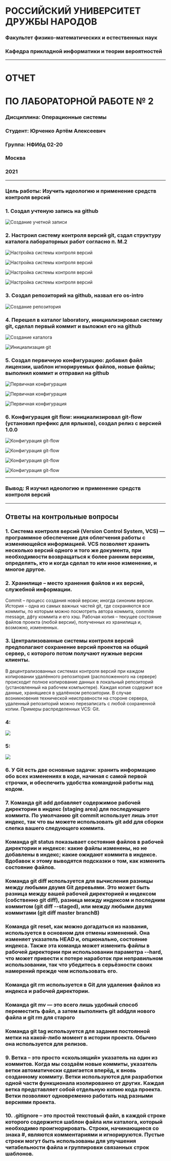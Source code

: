 # **РОССИЙСКИЙ УНИВЕРСИТЕТ ДРУЖБЫ НАРОДОВ**

### **Факультет физико-математических и естественных наук**
### **Кафедра прикладной информатики и теории вероятностей**

---
# **ОТЧЕТ**
# **ПО ЛАБОРАТОРНОЙ РАБОТЕ № 2**
### Дисциплина: Операционные системы



### Студент: Юрченко Артём Алексеевич
### Группа: НФИбд 02-20

### **Москва**
### 2021

---
### **Цель работы:** Изучить идеологию и применение средств контроля версий 

### **1.** Создал учтеную запись на github

![Создание учетной записи](https://sun9-54.userapi.com/impg/YnqR80Ie-dLDKSeMx19cMB49uoGEecK-cz6r3w/9Gm0MSinBw0.jpg?size=1321x478&quality=96&sign=45049ffadff41087cea8875160fac690&type=album)

### **2.** Настроил систему контроля версий git, сздал структуру каталога лабораторных работ согласно п. M.2

![Настройка системы контроля версий](https://sun9-2.userapi.com/impg/r0OnZUY1xyLVLQUVd1p5R_kTNH9inejd1T5Y4A/EI2j621c2bY.jpg?size=557x561&quality=96&sign=1d6184e8e2e826748ae9b209d0f166cd&type=album)

![Настройка системы контроля версий](https://sun9-21.userapi.com/impg/ZoN-huuQ2u2UJtbrYYxKcrmtD79WeirqnD9AKg/Xo8vTwu3eXQ.jpg?size=555x42&quality=96&sign=c3e2561dbf99b401f66617b13610f138&type=album)

![Настройка системы контроля версий](https://sun9-39.userapi.com/impg/lKrAk1v4Roi-7uLcVG1rKzBqAANXwBw3Uk5L8A/O8bf7A9Pm5Y.jpg?size=786x464&quality=96&sign=38704bd798e4f5d2043ac38e90d60b72&type=album)

![Настройка системы контроля версий](https://sun9-43.userapi.com/impg/Fxu6REp7Av87_8rjaXucMoxeMrvCYDbYkoHXag/mR1w5nhwsf4.jpg?size=794x279&quality=96&sign=d49c39118626ab6bc8a1d2e4adc848e6&type=album)



### **3.** Создал репозиторий на github, назвал его os-intro

![Создание репозитория](https://sun9-24.userapi.com/impg/wys0JR4pHwQfMrPNqvaUEfZ2O5QInWOmRUYGww/bSo2zZlyldY.jpg?size=794x534&quality=96&sign=bb27f941a22fa4ec2ae86b62470edb3e&type=album)


### **4.** Перешел в каталог laboratory, инициализировал систему git, сделал первый коммит и выложил его на github 

![Создание каталога](https://sun9-11.userapi.com/impg/-kOKfZErxk2Ef0ObGa2F0lUbCecgjL4VhJ4_2A/vo6e0ATwnRA.jpg?size=890x592&quality=96&sign=7fe1c5f02f9dbf8d5cfec08b479d12d9&type=album)

![Инициализация git](https://sun9-40.userapi.com/impg/7VJ_mLu4laBsyfMRT6IK7t8lZWT704SW5huDsg/ib9iuIatwvw.jpg?size=736x160&quality=96&sign=322b446335c407efc5a0085351f338ec&type=album)

### **5.**	Создал первичную конфигурацию: добавил файл лицензии, шаблон игнорируемых файлов, новые файлы; выполнил коммит и отправил на github

![Первичная конфигурация](https://sun9-68.userapi.com/impg/EIQotAbMFLB598Mkli3CGe6Ut_F_q4KFWG70NQ/HnIzXsqNui8.jpg?size=725x280&quality=96&sign=4da8d182a3ef7b7bd8398ff18dd29eaf&type=album)

![Первичная конфигурация](https://sun9-20.userapi.com/impg/etkJF255KxGEKut64lzvIn8fOk1DfRnVk_fJ-g/vbvYSgZNKSA.jpg?size=540x432&quality=96&sign=71d6d7804d68ef4bca3f92e3d4a3da07&type=album)

![Первичная конфигурация](https://sun9-35.userapi.com/impg/Vul3vTIU7eroPUSQN3kY8NtidX8tZIDVtNW1Xg/TpbjRswm6DM.jpg?size=723x72&quality=96&sign=e14fd09443a0a4bfb3148e4ee5553e82&type=album)

### **6.** Конфигурация git flow: инициализировал git-flow (установил префикс для ярлыков), создал релиз с версией 1.0.0

![Конфигурация git-flow](https://sun9-10.userapi.com/impg/CfYa7R3HqgEGI6v4JGSgVX3GS2lMKAf5j1gltg/nZBpf-dRGFA.jpg?size=718x314&quality=96&sign=58f6413e7d1e6ff15dcefb8535aaf016&type=album)

![Конфигурация git-flow](https://sun9-84.userapi.com/impg/LoYtknCKWqYeaZReiENR4b8DiYJrJOPRDRUatA/KU0RuQEi5ww.jpg?size=732x353&quality=96&sign=d9d19cafab959cb74e8805e3db64e6ec&type=album)

![Конфигурация git-flow](https://sun9-68.userapi.com/impg/AN7-b9k3JToU_uyOi3aFvi1YoZb-w5_-hUZ5jg/KdOk8XB8XPk.jpg?size=669x430&quality=96&sign=9133f960332a1ebd7713e31f3b63608c&type=album)

![Конфигурация git-flow](https://sun9-18.userapi.com/impg/kwCxPM5T0av6aj8EnheU1xgz-kgi0i8jhInRuQ/9rKZiooxq6s.jpg?size=1234x218&quality=96&sign=5a9a6f7d266ca7d26127d705b27924b4&type=album)

---
### **Вывод:** Я изучил идеологию и применение средств контроля версий
---
## **Ответы на контрольные вопросы**

### **1.**	Система контроля версий (Version Control System, VCS) — программное обеспечение для облегчения работы с изменяющейся информацией. VCS позволяет хранить несколько версий одного и того же документа, при необходимости возвращаться к более ранним версиям, определять, кто и когда сделал то или иное изменение, и многое другое. 

### **2.**	Хранилище – место хранения файлов и их версий, служебной информации.
Commit – процесс создания новой версии; иногда синоним версии.
История – одна из самых важных частей git, где сохраняются все коммиты, по которым можно посмотреть автора коммита, commite message, дфту коммита и его хэш.
Рабочая копия – текущее состояние файлов проекта (любой версии), полученных из хранилища и, возможно, измененных.

### **3.**	Централизованные системы контроля версий предполагают сохранение версий проектов на общий сервер, с которого потом получают нужные версии клиенты.
В децентрализованных системах контроля версий при каждом копировании удалённого репозитория (расположенного на сервере) происходит полное копирование данных в локальный репозиторий (установленный на рабочем компьютере). Каждая копия содержит все данные, хранящиеся в удалённом репозитории. В случае возникновения технической неисправности на стороне сервера, удаленный репозиторий можно перезаписать с любой сохраненной копии.
Примеры распределенных VCS: Git.

### **4:**
![](https://sun9-46.userapi.com/impg/CLO3v2J3gre8EYZNQ4rz1TLw-fpwgyz9-2g-Rw/V4og7LMZM50.jpg?size=757x517&quality=96&sign=ceb6d65a96e689f4896fd0f3e364dc08&type=album)

### **5:**
![](https://sun9-40.userapi.com/impg/npkA_-xhOnCQopzxLU4kZLLR6xi_rCZQyMAFRA/NjP3GDXRgD8.jpg?size=804x538&quality=96&sign=69bb5cf120c8fa767c7438dc09d48d69&type=album)

### **6.**	У Git есть две основные задачи: хранить информацию обо всех изменениях в коде, начиная с самой первой строчки, и обеспечить удобства командной работы над кодом.

### **7.**	Команда git add добавляет содержимое рабочей директории в индекс (staging area) для последующего коммита. По умолчанию git commit использует лишь этот индекс, так что вы можете использовать git add для сборки слепка вашего следующего коммита.
### Команда git status показывает состояния файлов в рабочей директории и индексе: какие файлы изменены, но не добавлены в индекс; какие ожидают коммита в индексе. Вдобавок к этому выводятся подсказки о том, как изменить состояние файлов.
### Команда git diff используется для вычисления разницы между любыми двумя Git деревьями. Это может быть разница между вашей рабочей директорией и индексом (собственно git diff), разница между индексом и последним коммитом (git diff --staged), или между любыми двумя коммитами (git diff master branchB)
### Команда git reset, как можно догадаться из названия, используется в основном для отмены изменений. Она изменяет указатель HEAD и, опционально, состояние индекса. Также эта команда может изменить файлы в рабочей директории при использовании параметра --hard, что может привести к потере наработок при неправильном использовании, так что убедитесь в серьёзности своих намерений прежде чем использовать его.
### Команда git rm используется в Git для удаления файлов из индекса и рабочей директории.
### Команда git mv — это всего лишь удобный способ переместить файл, а затем выполнить git addдля нового файла и git rm для старого
### Команда git tag используется для задания постоянной метки на какой-либо момент в истории проекта. Обычно она используется для релизов.

### **9.**	Ветка – это просто «скользящий» указатель на один из коммитов. Когда мы создаём новые коммиты, указатель ветки автоматически сдвигается вперёд, к вновь созданному коммиту. Ветки используются для разработки одной части функционала изолированно от других. Каждая ветка представляет собой отдельную копию кода проекта. Ветки позволяют одновременно работать над разными версиями проекта.

### **10.**	.gitignore – это простой текстовый файл, в каждой строке которого содержится шаблон файла или каталога, который необходимо проигнорировать. Строки, начинающиеся со знака #, являются комментариями и игнорируются. Пустые строки могут быть использованы для улучшения читабельности файла и группировки связанных строк шаблонов.








